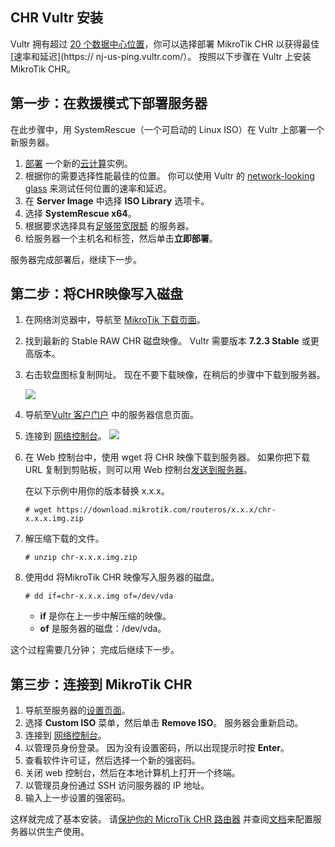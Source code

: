 ## CHR Vultr 安装

Vultr 拥有超过 [20 个数据中心位置](https://www.vultr.com/features/datacenter-locations/)，你可以选择部署 MikroTik CHR 以获得最佳[速率和延迟](https:// nj-us-ping.vultr.com/）。
按照以下步骤在 Vultr 上安装 MikroTik CHR。

## 第一步：在救援模式下部署服务器

在此步骤中，用 SystemRescue（一个可启动的 Linux ISO）在 Vultr 上部署一个新服务器。

1. [部署](https://my.vultr.com/deploy/) 一个新的[云计算](https://www.vultr.com/products/cloud-compute/)实例。
2. 根据你的需要选择性能最佳的位置。 你可以使用 Vultr 的 [network-looking glass](https://nj-us-ping.vultr.com/) 来测试任何位置的速率和延迟。
3. 在 **Server Image** 中选择 **ISO Library** 选项卡。
4. 选择 **SystemRescue x64**。
5. 根据要求选择具有[足够带宽限额](https://www.vultr.com/resources/faq/?query=bandwidth#bandwidthcalculation) 的服务器。
6. 给服务器一个主机名和标签，然后单击**立即部署**。

服务器完成部署后，继续下一步。

## 第二步：将CHR映像写入磁盘

1. 在网络浏览器中，导航至 [MikroTik 下载页面](https://mikrotik.com/download)。
2. 找到最新的 Stable RAW CHR 磁盘映像。 Vultr 需要版本 **7.2.3 Stable** 或更高版本。
3. 右击软盘图标复制网址。 现在不要下载映像，在稍后的步骤中下载到服务器。

    ![](https://help.mikrotik.com/docs/download/attachments/146997259/DownloadCHR.png?version=1&modificationDate=1662979208247&api=v2)
4. 导航至[Vultr 客户门户](https://my.vultr.com/) 中的服务器信息页面。
5. 连接到 [网络控制台](https://www.vultr.com/docs/vultr-web-console-faq/)。
    ![](https://help.mikrotik.com/docs/download/attachments/146997259/ViewConsole.png?version=1&modificationDate=1662979233108&api=v2)
6. 在 Web 控制台中，使用 wget 将 CHR 映像下载到服务器。 如果你把下载 URL 复制到剪贴板，则可以用 Web 控制台[发送到服务器](https://www.vultr.com/docs/vultr-web-console-faq/)。

    在以下示例中用你的版本替换 x.x.x。

    `# wget https://download.mikrotik.com/routeros/x.x.x/chr-x.x.x.img.zip`

7. 解压缩下载的文件。

    `# unzip chr-x.x.x.img.zip`

8. 使用dd 将MikroTik CHR 映像写入服务器的磁盘。

    `# dd if=chr-x.x.x.img of=/dev/vda`

     - **if** 是你在上一步中解压缩的映像。
     - **of** 是服务器的磁盘：/dev/vda。

这个过程需要几分钟； 完成后继续下一步。

## 第三步：连接到 MikroTik CHR

1. 导航至服务器的[设置页面](https://my.vultr.com/)。
2. 选择 **Custom ISO** 菜单，然后单击 **Remove ISO**。 服务器会重新启动。
3. 连接到 [网络控制台](https://www.vultr.com/docs/vultr-web-console-faq/)。
4. 以管理员身份登录。 因为没有设置密码，所以出现提示时按 **Enter**。
5. 查看软件许可证，然后选择一个新的强密码。
6. 关闭 web 控制台，然后在本地计算机上打开一个终端。
7. 以管理员身份通过 SSH 访问服务器的 IP 地址。
8. 输入上一步设置的强密码。

这样就完成了基本安装。 请[保护你的 MicroTik CHR 路由器](https://wiki.mikrotik.com/wiki/Manual:Securing_Your_Router) 并查阅[文档](https://help.mikrotik.com/docs/display/ROS/Getting+started)来配置服务器以供生产使用。
